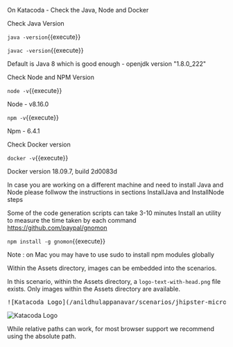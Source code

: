 On Katacoda - Check the Java, Node and Docker

Check Java Version

`java -version`{{execute}}

`javac -version`{{execute}}

Default is Java 8 which is good enough  - openjdk version "1.8.0_222"

Check Node and NPM Version

`node -v`{{execute}}

Node - v8.16.0

`npm -v`{{execute}}

Npm - 6.4.1

Check Docker version

`docker -v`{{execute}}

Docker version 18.09.7, build 2d0083d

In case you are working on a different machine and need to install Java and Node
please follwow the instructions in sections InstallJava and InstallNode steps


Some of the code generation scripts can take 3-10 minutes
Install an utility to measure the time taken by each command 
https://github.com/paypal/gnomon 

`npm install -g gnomon`{{execute}}

Note : on Mac you may have to use sudo to install npm modules globally

Within the Assets directory, images can be embedded into the scenarios.

In this scenario, within the Assets directory, a `logo-text-with-head.png` file exists. Only images within the Assets directory are available.

<pre>
![Katacoda Logo](/anildhulappanavar/scenarios/jhipster-microservice/assets/logo-text-with-head.png)
</pre>

![Katacoda Logo](/anildhulappanavar/scenarios/jhipster-microservice/assets/logo-text-with-head.png)

While relative paths can work, for most browser support we recommend using the absolute path.